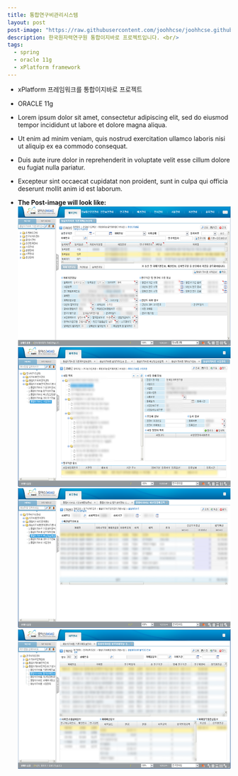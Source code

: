 ```yaml
---
title: 통합연구비관리시스템
layout: post
post-image: "https://raw.githubusercontent.com/joohhcse/joohhcse.github.io/master/assets/images/kaeri.png"
description: 한국원자력연구원 통합이지바로 프로젝트입니다. <br/>
tags:
  - spring
  - oracle 11g
  - xPlatform framework
---
```


- xPlatform 프레임워크를 통합이지바로 프로젝트
- ORACLE 11g
- Lorem ipsum dolor sit amet, consectetur adipiscing elit, sed do eiusmod tempor incididunt ut labore et dolore magna aliqua.
- Ut enim ad minim veniam, quis nostrud exercitation ullamco laboris nisi ut aliquip ex ea commodo consequat.
- Duis aute irure dolor in reprehenderit in voluptate velit esse cillum dolore eu fugiat nulla pariatur.
- Excepteur sint occaecat cupidatat non proident, sunt in culpa qui officia deserunt mollit anim id est laborum.

- **The Post-image will look like:**<br>
  <img src="https://raw.githubusercontent.com/joohhcse/joohhcse.github.io/master/assets/images/EZ_1.PNG" width="560" height="315" class="giphy-embed" allowFullScreen/>
  <img src="https://raw.githubusercontent.com/joohhcse/joohhcse.github.io/master/assets/images/EZ_2.PNG" width="560" height="315" class="giphy-embed" allowFullScreen/>
  <img src="https://raw.githubusercontent.com/joohhcse/joohhcse.github.io/master/assets/images/EZ_3.PNG" width="560" height="315" class="giphy-embed" allowFullScreen/>
  <img src="https://raw.githubusercontent.com/joohhcse/joohhcse.github.io/master/assets/images/EZ_4.PNG" width="560" height="315" class="giphy-embed" allowFullScreen/>
